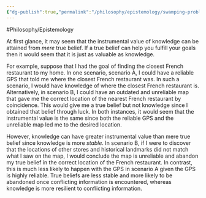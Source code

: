 ```yaml
---
{"dg-publish":true,"permalink":"/philosophy/epistemology/swamping-problem/"}
---
```



#Philosophy/Epistemology 

At first glance, it may seem that the instrumental value of knowledge can be attained from *mere* true belief. If a true belief can help you fulfill your goals then it would seem that it is just as valuable as knowledge.

For example, suppose that I had the goal of finding the closest French restaurant to my home. In one scenario, scenario A, I could have a reliable GPS that told me where the closest French restaurant was. In such a scenario, I would have knowledge of where the closest French restaurant is. Alternatively, in scenario B, I could have an outdated and unreliable map that gave me the correct location of the nearest French restaurant by coincidence. This would give me a true belief but not knowledge since I obtained that belief through luck. In both instances, it would seem that the instrumental value is the same since both the reliable GPS and the unreliable map led me to the desired location.

However, knowledge can have greater instrumental value than mere true belief since knowledge is more *stable*. In scenario B, if I were to discover that the locations of other stores and historical landmarks did not match what I saw on the map, I would conclude the map is unreliable and abandon my true belief in the correct location of the French restaurant. In contrast, this is much less likely to happen with the GPS in scenario A given the GPS is highly reliable. True beliefs are less stable and more likely to be abandoned once conflicting information is encountered, whereas knowledge is more resilient to conflicting information.

